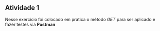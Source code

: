<h2>Atividade 1</h2> 

Nesse exercício foi colocado em pratica o método <em> GET </em> para ser aplicado e fazer testes via <strong> Postman </strong> 
